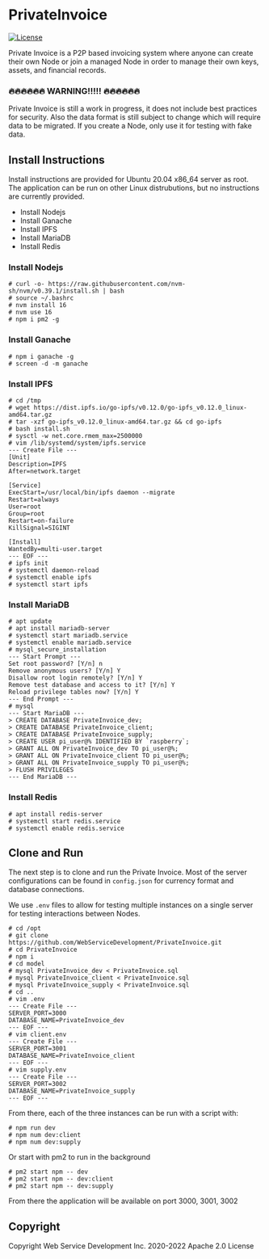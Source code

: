 # PrivateInvoice

[![License](https://img.shields.io/badge/License-Apache_2.0-blue.svg)](https://opensource.org/licenses/Apache-2.0)

Private Invoice is a 
P2P based invoicing system where anyone can create their own Node
or join a managed Node in order to manage their own keys, assets,
and financial records.

### 🔥🔥🔥🔥🔥🔥 WARNING!!!!! 🔥🔥🔥🔥🔥🔥

Private Invoice is still a work in progress, it does not include best practices
for security. Also the data format is still subject to change which will require
data to be migrated. If you create a Node, only use it for testing with fake data. 


## Install Instructions

Install instructions are provided for Ubuntu 20.04 x86_64 server as root. 
The application can be run on other Linux distrubutions, but no instructions 
are currently provided.

- Install Nodejs
- Install Ganache
- Install IPFS
- Install MariaDB
- Install Redis

### Install Nodejs

```
# curl -o- https://raw.githubusercontent.com/nvm-sh/nvm/v0.39.1/install.sh | bash
# source ~/.bashrc
# nvm install 16
# nvm use 16
# npm i pm2 -g
```

### Install Ganache

```
# npm i ganache -g
# screen -d -m ganache
```

### Install IPFS

```
# cd /tmp
# wget https://dist.ipfs.io/go-ipfs/v0.12.0/go-ipfs_v0.12.0_linux-amd64.tar.gz
# tar -xzf go-ipfs_v0.12.0_linux-amd64.tar.gz && cd go-ipfs
# bash install.sh
# sysctl -w net.core.rmem_max=2500000
# vim /lib/systemd/system/ipfs.service
--- Create File ---
[Unit]
Description=IPFS
After=network.target

[Service]
ExecStart=/usr/local/bin/ipfs daemon --migrate
Restart=always
User=root
Group=root
Restart=on-failure
KillSignal=SIGINT

[Install]
WantedBy=multi-user.target
--- EOF ---
# ipfs init
# systemctl daemon-reload
# systemctl enable ipfs
# systemctl start ipfs
```

### Install MariaDB

```
# apt update
# apt install mariadb-server
# systemctl start mariadb.service
# systemctl enable mariadb.service
# mysql_secure_installation
--- Start Prompt ---
Set root password? [Y/n] n
Remove anonymous users? [Y/n] Y
Disallow root login remotely? [Y/n] Y
Remove test database and access to it? [Y/n] Y
Reload privilege tables now? [Y/n] Y
--- End Prompt ---
# mysql
--- Start MariaDB ---
> CREATE DATABASE PrivateInvoice_dev;
> CREATE DATABASE PrivateInvoice_client;
> CREATE DATABASE PrivateInvoice_supply;
> CREATE USER pi_user@% IDENTIFIED BY `raspberry`;
> GRANT ALL ON PrivateInvoice_dev TO pi_user@%;
> GRANT ALL ON PrivateInvoice_client TO pi_user@%;
> GRANT ALL ON PrivateInvoice_supply TO pi_user@%;
> FLUSH PRIVILEGES
--- End MariaDB ---
```

### Install Redis

```
# apt install redis-server
# systemctl start redis.service
# systemctl enable redis.service
```


## Clone and Run

The next step is to clone and run the Private Invoice.
Most of the server configurations can be found in `config.json`
for currency format and database connections. 

We use `.env` files to allow for testing multiple instances on a
single server for testing interactions between Nodes.


```
# cd /opt
# git clone https://github.com/WebServiceDevelopment/PrivateInvoice.git
# cd PrivateInvoice
# npm i
# cd model
# mysql PrivateInvoice_dev < PrivateInvoice.sql
# mysql PrivateInvoice_client < PrivateInvoice.sql
# mysql PrivateInvoice_supply < PrivateInvoice.sql
# cd ..
# vim .env
--- Create File ---
SERVER_PORT=3000
DATABASE_NAME=PrivateInvoice_dev
--- EOF ---
# vim client.env
--- Create File ---
SERVER_PORT=3001
DATABASE_NAME=PrivateInvoice_client
--- EOF ---
# vim supply.env
--- Create File ---
SERVER_PORT=3002
DATABASE_NAME=PrivateInvoice_supply
--- EOF ---
```

From there, each of the three instances can be run with a script with:
```
# npm run dev
# npm num dev:client
# npm num dev:supply
```

Or start with pm2 to run in the background
```
# pm2 start npm -- dev
# pm2 start npm -- dev:client
# pm2 start npm -- dev:supply
```

From there the application will be available on port 3000, 3001, 3002


## Copyright

Copyright Web Service Development Inc. 2020-2022 Apache 2.0 License
